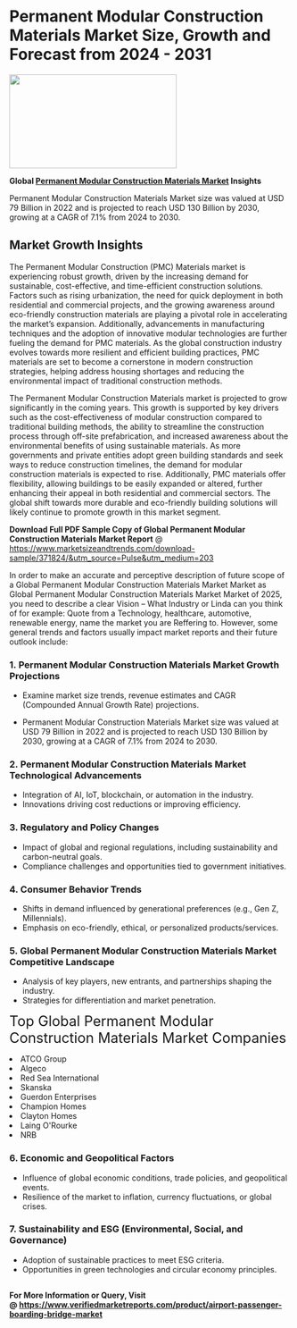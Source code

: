 <H1>Permanent Modular Construction Materials Market Size, Growth and Forecast from 2024 - 2031</H1><img class="aligncenter size-medium wp-image-584254" src="https://thirdeyenews.in/wp-content/uploads/2024/09/Global-Market-Research-300x168.jpeg" alt="" width="300" height="168" /><p><strong>Global&nbsp;<a href="https://www.marketsizeandtrends.com/download-sample/371824/&amp;utm_source=Pulse&amp;utm_medium=203">Permanent Modular Construction Materials Market</a> Insights</strong></p><p>Permanent Modular Construction Materials Market size was valued at USD 79 Billion in 2022 and is projected to reach USD 130 Billion by 2030, growing at a CAGR of 7.1% from 2024 to 2030.</p><p><h2>Market Growth Insights</h2> <p>The Permanent Modular Construction (PMC) Materials market is experiencing robust growth, driven by the increasing demand for sustainable, cost-effective, and time-efficient construction solutions. Factors such as rising urbanization, the need for quick deployment in both residential and commercial projects, and the growing awareness around eco-friendly construction materials are playing a pivotal role in accelerating the market’s expansion. Additionally, advancements in manufacturing techniques and the adoption of innovative modular technologies are further fueling the demand for PMC materials. As the global construction industry evolves towards more resilient and efficient building practices, PMC materials are set to become a cornerstone in modern construction strategies, helping address housing shortages and reducing the environmental impact of traditional construction methods. </p> <p>The Permanent Modular Construction Materials market is projected to grow significantly in the coming years. This growth is supported by key drivers such as the cost-effectiveness of modular construction compared to traditional building methods, the ability to streamline the construction process through off-site prefabrication, and increased awareness about the environmental benefits of using sustainable materials. As more governments and private entities adopt green building standards and seek ways to reduce construction timelines, the demand for modular construction materials is expected to rise. Additionally, PMC materials offer flexibility, allowing buildings to be easily expanded or altered, further enhancing their appeal in both residential and commercial sectors. The global shift towards more durable and eco-friendly building solutions will likely continue to promote growth in this market segment. </p><p><span class=""><strong>Download Full PDF Sample Copy of Global Permanent Modular Construction Materials Market Report</strong> @ <a href="https://www.marketsizeandtrends.com/download-sample/371824/&amp;utm_source=Pulse&amp;utm_medium=203" target="_blank">https://www.marketsizeandtrends.com/download-sample/371824/&amp;utm_source=Pulse&amp;utm_medium=203</a></span></p><p>In order to make an accurate and perceptive description of future scope of a Global&nbsp;Permanent Modular Construction Materials Market Market as Global&nbsp;Permanent Modular Construction Materials Market Market of 2025, you need to describe a clear Vision &ndash; What Industry or Linda can you think of for example: Quote from a Technology, healthcare, automotive, renewable energy, name the market you are Reffering to. However, some general trends and factors usually impact market reports and their future outlook include:</p><h3>1.&nbsp;<strong>Permanent Modular Construction Materials Market Growth Projections</strong></h3><ul><li>Examine market size trends, revenue estimates and CAGR (Compounded Annual Growth Rate) projections.</li><li><p>Permanent Modular Construction Materials Market size was valued at USD 79 Billion in 2022 and is projected to reach USD 130 Billion by 2030, growing at a CAGR of 7.1% from 2024 to 2030.</p></li></ul><h3>2.&nbsp;<strong>Permanent Modular Construction Materials Market Technological Advancements</strong></h3><ul><li>Integration of AI, IoT, blockchain, or automation in the industry.</li><li>Innovations driving cost reductions or improving efficiency.</li></ul><h3>3.&nbsp;<strong>Regulatory and Policy Changes</strong></h3><ul><li>Impact of global and regional regulations, including sustainability and carbon-neutral goals.</li><li>Compliance challenges and opportunities tied to government initiatives.</li></ul><h3>4.&nbsp;<strong>Consumer Behavior Trends</strong></h3><ul><li>Shifts in demand influenced by generational preferences (e.g., Gen Z, Millennials).</li><li>Emphasis on eco-friendly, ethical, or personalized products/services.</li></ul><h3>5.&nbsp;<strong>Global Permanent Modular Construction Materials Market Competitive Landscape</strong></h3><ul><li>Analysis of key players, new entrants, and partnerships shaping the industry.</li><li>Strategies for differentiation and market penetration.</li></ul><p data-pm-slice="1 1 []"><span style="color: inherit; font-family: inherit; font-size: 25px;">Top Global Permanent Modular Construction Materials Market Companies</span></p><div class="" data-test-id=""><p><li>ATCO Group</li><li> Algeco</li><li> Red Sea International</li><li> Skanska</li><li> Guerdon Enterprises</li><li> Champion Homes</li><li> Clayton Homes</li><li> Laing O'Rourke</li><li> NRB</li></p></div><h3>6.&nbsp;<strong>Economic and Geopolitical Factors</strong></h3><ul><li>Influence of global economic conditions, trade policies, and geopolitical events.</li><li>Resilience of the market to inflation, currency fluctuations, or global crises.</li></ul><h3>7.&nbsp;<strong>Sustainability and ESG (Environmental, Social, and Governance)</strong></h3><ul><li>Adoption of sustainable practices to meet ESG criteria.</li><li>Opportunities in green technologies and circular economy principles.</li></ul><h2><strong style="font-size: 14px;">For More Information or Query, Visit @&nbsp;</strong><a style="background-color: #ffffff; font-size: 14px;" href="https://www.marketsizeandtrends.com/report/permanent-modular-construction-materials-market/" target="_blank">https://www.verifiedmarketreports.com/product/airport-passenger-boarding-bridge-market</a></h2>
